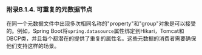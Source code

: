 ### 附录B.1.4. 可重复的元数据节点

在同一个元数据文件中出现多次相同名称的"property"和"group"对象是可以接受的。例如，Spring Boot将`spring.datasource`属性绑定到Hikari，Tomcat和DBCP类，并且每个都潜在的提供了重复的属性名。这些元数据的消费者需要确保他们支持这样的场景。

